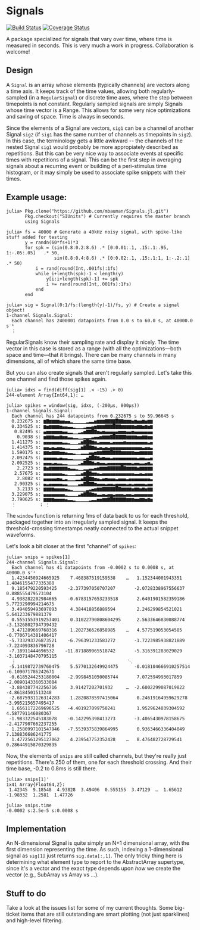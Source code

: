 # Signals

[![Build Status](https://travis-ci.org/mbauman/Signals.jl.svg?branch=master)](https://travis-ci.org/mbauman/Signals.jl) [![Coverage Status](https://img.shields.io/coveralls/mbauman/Signals.jl.svg)](https://coveralls.io/r/mbauman/Signals.jl)

A package specialized for signals that vary over time, where time is measured in seconds.  This is very much a work in progress.  Collaboration is welcome!

## Design

A `Signal` is an array whose elements (typically channels) are vectors along a time axis. It keeps track of the time values, allowing both regularly-sampled (in a `RegularSignal`) or discrete time axes, where the step between timepoints is not constant.  Regularly sampled signals are simply Signals whose time vector is a Range.  This allows for some very nice optimizations and saving of space.  Time is always in seconds.

Since the elements of a Signal are vectors, `sig1` can be a channel of another Signal `sig2` (if `sig1` has the same number of channels as timepoints in `sig2`).  In this case, the terminology gets a little awkward -- the channels of the nested Signal `sig1` would probably be more appropiately described as repetitions. But this can be very nice way to associate events at specific times with repetitions of a signal.  This can be the first step in averaging signals about a recurring event or building of a peri-stimulus time histogram, or it may simply be used to associate spike snippets with their times.

## Example usage:

    julia> Pkg.clone("https://github.com/mbauman/Signals.jl.git")
           Pkg.checkout("SIUnits") # Currently requires the master branch
           using Signals
           
    julia> fs = 40000 # Generate a 40kHz noisy signal, with spike-like stuff added for testing
           y = randn(60*fs+1)*3
           for spk = (sin(0.8:0.2:8.6) .* [0:0.01:.1, .15:.1:.95, 1:-.05:.05]   .* 50,
                      sin(0.8:0.4:8.6) .* [0:0.02:.1, .15:.1:1, 1:-.2:.1] .* 50)
               i = rand(round(Int,.001fs):1fs)
               while i+length(spk)-1 < length(y)
                   y[i:i+length(spk)-1] += spk
                   i += rand(round(Int,.001fs):1fs)
               end
           end
        
    julia> sig = Signal(0:1/fs:(length(y)-1)/fs, y) # Create a signal object!
    1-channel Signals.Signal:
      Each channel has 2400001 datapoints from 0.0 s to 60.0 s, at 40000.0 s⁻¹
      ⋮

RegularSignals know their sampling rate and display it nicely. The time vector in this case is stored as a range (with all the optimizations—both space and time—that it brings).  There can be many channels in many dimensions, all of which share the same time base.

But you can also create signals that aren't regularly sampled.  Let's take this one channel and find those spikes again.

    julia> idxs = find(diff(sig[1] .< -15) .> 0)
    244-element Array{Int64,1}: …
    
    julia> spikes = window(sig, idxs, (-200μs, 800μs))
    1-channel Signals.Signal:
      Each channel has 244 datapoints from 0.232675 s to 59.96645 s
      0.232675 s: ▆▇▆▆▆▆▅▅▄▄▂▁▁▁▁▁▂▃▃▅▆▆▆▇▇▇▇█▇▇▆▆▆▅▆▅▅▆▅▆▆
      0.334525 s: ▆▅▆▆▆▆▅▄▄▃▃▂▁▁▁▂▃▃▄▅▆▆▆▇▇▇█▇▇▆▆▆▆▆▅▆▆▅▆▅▆
       0.82495 s: ▄▅▅▅▅▅▅▄▄▂▂▁▁▂▃▅▇▇█▇▅▄▅▄▄▄▄▄▅▅▅▄▄▅▄▄▄▄▄▄▄
        0.9038 s: ▅▆▆▆▅▅▆▅▅▃▃▂▂▁▁▂▂▂▃▄▄▅▆▆▆▇█▇▇▇▇▆▆▆▆▅▅▆▆▅▅
      1.411275 s: ▄▄▄▄▄▄▄▃▃▂▁▁▁▂▅▇█▇▆▅▃▄▄▄▄▃▄▄▄▄▅▄▄▄▄▄▄▄▄▃▄
      1.414375 s: ▄▄▃▄▃▄▄▃▂▂▁▁▁▂▅▇█▇▆▅▃▄▃▄▃▄▄▄▄▄▄▄▄▄▄▄▄▃▄▄▃
      1.590175 s: ▆▆▅▆▆▆▅▅▄▃▃▂▁▁▂▂▂▄▄▅▆▆▇▇▇█▇▇▇▆▆▆▆▆▅▅▆▆▆▆▆
      2.092475 s: ▄▄▄▄▄▃▄▃▃▂▂▁▁▁▁▂▄▇█▇▆▄▅▄▄▃▄▄▄▄▄▄▄▄▄▃▄▄▃▃▄
      2.092525 s: ▄▄▄▃▄▃▃▂▂▁▁▁▁▂▄▇█▇▆▄▅▄▄▃▄▄▄▄▄▄▄▄▄▃▄▄▃▃▄▅▃
        2.2723 s: ▆▅▆▆▆▆▆▆▆▄▃▃▂▁▁▂▂▃▃▄▅▆▆▆▇▇▇▇▇█▇▆▆▆▆▅▆▆▆▆▆
       2.57675 s: ▄▄▄▄▄▄▄▃▂▁▁▁▂▂▄▆█▇▅▅▄▃▄▄▄▄▄▄▄▄▄▄▄▄▃▃▄▃▄▄▄
        2.8082 s: ▄▄▄▄▄▅▄▂▃▁▁▁▂▂▄▇█▇▆▅▄▃▄▅▄▄▄▃▄▄▄▃▄▄▄▄▄▄▄▄▃
       2.90325 s: ▄▃▄▄▄▄▄▃▃▁▁▁▁▃▄▇█▇▇▅▄▄▄▃▄▄▃▄▄▄▄▃▄▃▄▄▄▄▃▄▄
        3.2133 s: ▆▆▆▆▅▅▅▅▄▃▂▁▁▁▁▁▂▃▄▅▆▆▇▇▇▇▇█▇▆▆▆▆▅▆▆▅▆▅▆▆
      3.229075 s: ▄▄▄▄▄▄▄▄▂▁▁▁▁▃▅▇█▇▆▅▃▃▄▃▄▄▃▄▄▄▃▄▄▃▄▄▄▄▄▄▄
      3.790625 s: ▆▆▆▆▅▅▅▅▄▃▃▂▁▁▁▁▁▂▃▃▅▅▆▆▇█▇▇▇▇▇▆▆▆▅▅▆▆▅▆▅
      ⋮         : ⋮

The `window` function is returning 1ms of data back to us for each threshold, packaged together into an irregularly sampled signal.  It keeps the threshold-crossing timestamps neatly connected to the actual snippet waveforms.

Let's look a bit closer at the first "channel" of `spikes`:

    julia> snips = spikes[1]
    244-channel Signals.Signal:
      Each channel has 41 datapoints from -0.0002 s to 0.0008 s, at 40000.0 s⁻¹
      1.4234450924665925    7.468387519159538    …   1.152344001943351      1.4846155477335388
      9.185479220593425    -2.377397050707207       -2.0728338967556637     0.888555479573104
      4.938282202984665    -0.6783157653233518       2.6401901582359186     5.7723290994214675
      3.494059493697093     4.384418856889594        2.246299854521021      5.641233679881379
      0.5551553919253401    0.31022790808604295      2.5633646830088774    -3.1326802794739432
      3.471289669768316     1.202736626858985    …   4.577519053054585     -0.7706714381406417
     -5.733293726873521    -6.796391233583272       -1.7223985938821889    -7.224093836796728
     -7.18911444696532    -11.871889965518742       -5.316391283029029     -3.1037148470795115
      ⋮                                          ⋱
     -5.1419872739760475    5.5770132649924475      -0.018104666910257514  -6.109071786242671
     -0.6185244253180804   -2.9998451050085744       7.072594993017859     -2.0890143360533084
     -3.884387742256716     3.91427202701932     …  -2.6002299087019822    -4.86184501513248
     -2.6875931126314283    1.2820878597415064       0.24619164959629278   -3.995215657495417
      1.6561172269696525   -4.401927099750241        1.9529624039304592     4.587791146080367
     -1.983322545183078    -0.142295398413273       -3.4065430978158675    -2.4177907662237255
      1.2580997101547946   -7.5539375839864995       0.9363466336404049     7.138836686241775
      1.4772561295127062    4.239547752352428    …   8.476482728729541      0.28644915870329835

Now, the elements of `snips` are still called channels, but they're really just repetitions.  There's 250 of them, one for each threshold crossing.  And their time base, -0.2 to 0.8ms is still there.

    julia> snips[1]'
    1x41 Array{Float64,2}:
     1.42345  9.18548  4.93828  3.49406  0.555155  3.47129  …  1.65612  -1.98332  1.2581  1.47726

    julia> snips.time
    -0.0002 s:2.5e-5 s:0.0008 s

## Implementation

An N-dimensional Signal is quite simply an N+1 dimensional array, with the first dimension representing the time.  As such, indexing a 1-dimensional signal as `sig[1]` just returns `sig.data[:,1]`. The only tricky thing here is determining what element type to report to the AbstractArray supertype, since it's a vector and the exact type depends upon *how* we create the vector (e.g., SubArray vs Array vs ...).

## Stuff to do

Take a look at the issues list for some of my current thoughts.  Some big-ticket items that are still outstanding are smart plotting (not just sparklines) and high-level filtering.
